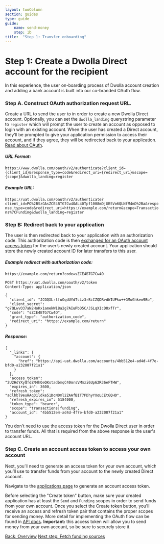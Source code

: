 ```yaml
---
layout: twoColumn
section: guides
type: guide
guide:
    name: send-money
    step: 1b
title:  "Step 1: Transfer onboarding"
---
```


# Step 1: Create a Dwolla Direct account for the recipient

In this experience, the user on-boarding process of Dwolla account creation and adding a bank account is built into our co-branded OAuth flow.


### Step A. Construct OAuth authorization request URL.

Create a URL to send the user to in order to create a new Dwolla Direct account.  Optionally, you can set the `dwolla_landing` querystring parameter to `register` which will prompt the user to create an account as opposed to login with an existing account. When the user has created a Direct account, they’ll be prompted to give your application permission to access their account, and if they agree, they will be redirected back to your application.  [Read about OAuth](https://developers.dwolla.com/guides/auth/authorization-code-flow.html).

##### URL Format:
`https://www.dwolla.com/oauth/v2/authenticate?client_id={client_id}&response_type=code&redirect_uri={redirect_uri}&scope={scope}&dwolla_landing=register`

##### Example URL:

`https://uat.dwolla.com/oauth/v2/authenticate?client_id=PO%2BSzGAsZCE4BTG7Cw4OAL40Tpf1008mDjGBSVo6QLNfM4mD%2Ba&response_type=code&redirect_uri=https://example.com/return&scope=Transactions%7CFunding&dwolla_landing=register`

### Step B: Redirect back to your application

The user is then redirected back to your application with an authorization code. This authorization code is then [exchanged for an OAuth account access token](https://docsv2.dwolla.com/transfer/#account-authorization) for the user’s newly created account. Your application should store the newly created account ID for later transfers to this user.

##### Example redirect with authorization code:

`https://example.com/return?code=sZCE4BTG7Cw4O`

```rawnoselect
POST https://uat.dwolla.com/oauth/v2/token
Content-Type: application/json

{
  "client_id": "JCGQXLrlfuOqdUYdTcLz3rBiCZQDRvdWIUPkw++GMuGhkem9Bo",
  "client_secret": "g7QLwvO37aN2HoKx1amekWi8a2g7AIuPbD5C/JSLqXIcDOxfTr",
  "code": "sZCE4BTG7Cw4O",
  "grant_type": "authorization_code",
  "redirect_uri": "https://example.com/return"
}
```

##### Response:

```jsonnoselect
{
  "_links": {
    "account": {
      "href": "https://api-uat.dwolla.com/accounts/4bb512e4-ad4d-4f7e-bfd0-a232007f21a1"
    }
  },
  "access_token": "2U2HdYXyQfdZN4hQeQKstadbmqC40mrsVMmzi6Up62R36eFTHW",
  "expires_in": 3600,
  "refresh_token": "aClhbl9euHAq31ldke51DcN0ml2ZAAfBIT7PDhyYXoLCEtGQHO",
  "refresh_expires_in": 5184000,
  "token_type": "bearer",
  "scope": "transactions|funding",
  "account_id": "4bb512e4-ad4d-4f7e-bfd0-a232007f21a1"
}
```

You don't need to use the access token for the Dwolla Direct user in order to transfer funds. All that is required from the above response is the user's account URL.

### Step C. Create an account access token to access your own account

Next, you’ll need to generate an access token for your own account, which you’ll use to transfer funds from your account to the newly created Direct account.

Navigate to the <a href="https://dashboard-uat.dwolla.com/applications" target="_blank">applications page</a> to generate an account access token. 

Before selecting the "Create token" button, make sure your created application has at least the `Send` and `Funding` scopes in order to send funds from your own account. Once you select the Create token button, you'll receive an access and refresh token pair that contains the proper scopes for sending money. More detail for implementing the OAuth flow can be found in [API docs](http://localhost:4567/transfer/#authorization). **Important:** this access token will allow you to send money from your own account, so be sure to securely store it.

<nav class="pager-nav">
    <a href="./">Back: Overview</a>
    <a href="fetch-funding-sources.html">Next step: Fetch funding sources</a>
</nav>